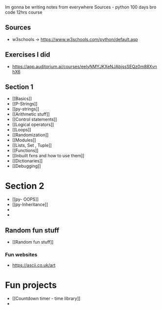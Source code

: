  Im gonna be writing notes from everywhere 
Sources - python 100 days
bro code 12hrs course
## Sources
- w3schools -> https://www.w3schools.com/python/default.asp
## Exercises I did
- https://app.auditorium.ai/courses/eelyNMYJKXeNJAbjssSEQz0m88XvnhX6
## Section 1
- [[Basics]]
- [[P-Strings]]
- [[py-strings]]
- [[Arithmetic stuff]]
- [[Control statements]]
- [[Logical operators]]
- [[Loops]]
- [[Randomization]]
- [[Modules]]
- [[Lists, Set , Tuple]]
- [[Functions]]
- [[Inbuilt fxns and how to use them]]
- [[Dictionaries]]
- [[Debugging]]



# Section 2
- [[py- OOPS]]
- [[py-Inheritance]]
- 
- 

## Random fun stuff
- [[Random fun stuff]]
### Fun websites
- https://ascii.co.uk/art

# Fun projects
- [[Countdown timer - time library]]
- 
